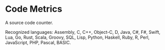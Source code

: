 # Code Metrics #

A source code counter.

Recognized languages: Assembly, C, C++, Object-C, D, Java, C#, F#, Swift, Lua, Go, Rust, Scala, Groovy, SQL, Lisp, Python, Haskell, Ruby, R, Perl, JavaScript, PHP, Pascal, BASIC.
